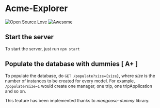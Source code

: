 # Acme-Explorer
[![Open Source Love](https://badges.frapsoft.com/os/v1/open-source.svg?v=103)](https://github.com/ellerbrock/open-source-badges/)
[![Awesome](https://cdn.rawgit.com/sindresorhus/awesome/d7305f38d29fed78fa85652e3a63e154dd8e8829/media/badge.svg)](https://github.com/sindresorhus/awesome)  

## Start the server

To start the server, just run `npm start`

## Populate the database with dummies [ A+ ]

To populate the database, do `GET /populate?size={size}`, where *size* is the number of instances to be created
for every model. For example, `/populate?size=1` would create one manager, one trip, one tripApplication and so on.

This feature has been implemented thanks to *mongoose-dummy* library.